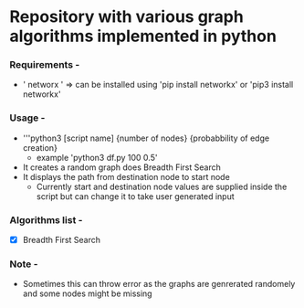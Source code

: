 # Repository with various graph algorithms implemented in python

### Requirements -
  - ' networx ' => can be installed using 'pip install networkx' or 'pip3 install networkx'
  
### Usage -
  - '''python3 [script name] {number of nodes} {probabbility of edge creation}
    - example 'python3 df.py 100 0.5'
  - It creates a random graph does Breadth First Search 
  - It displays the path from destination node to start node
    - Currently start and destination node values are supplied inside the script but can change it to take user generated input
  

### Algorithms list -

- [x] Breadth First Search



### Note -
- Sometimes this can throw error as the graphs are genrerated randomely and some nodes might be missing
